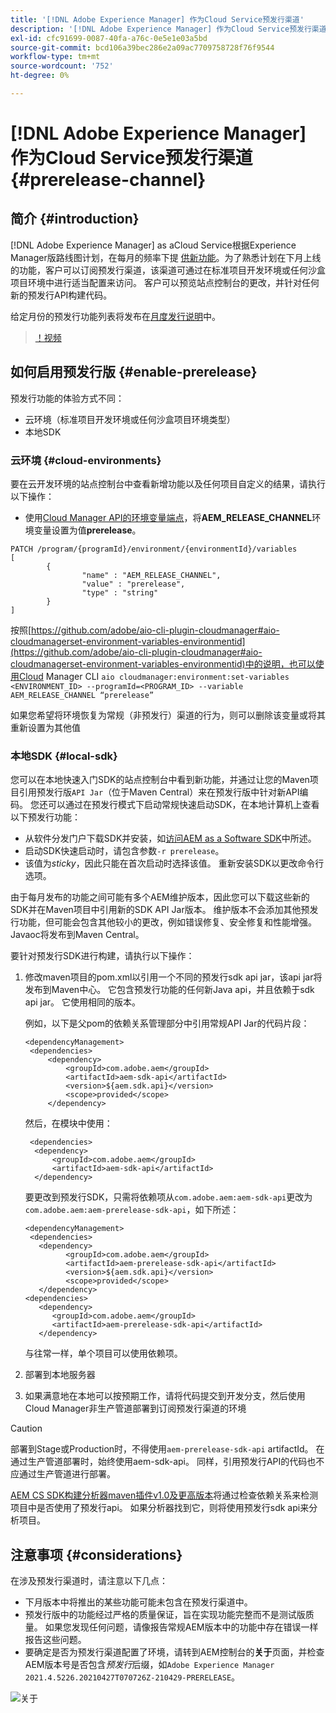 ```yaml
---
title: '[!DNL Adobe Experience Manager] 作为Cloud Service预发行渠道'
description: '[!DNL Adobe Experience Manager] 作为Cloud Service预发行渠道'
exl-id: cfc91699-0087-40fa-a76c-0e5e1e03a5bd
source-git-commit: bcd106a39bec286e2a09ac7709758728f76f9544
workflow-type: tm+mt
source-wordcount: '752'
ht-degree: 0%

---
```


# [!DNL Adobe Experience Manager] 作为Cloud Service预发行渠道 {#prerelease-channel}


## 简介 {#introduction}

[!DNL Adobe Experience Manager] as aCloud Service根据Experience Manager版路线图计划，在每月的频率下提 [供新功能](https://experienceleague.adobe.com/docs/experience-manager-release-information/aem-release-updates/update-releases-roadmap.html?lang=en#aem-as-cloud-service)。为了熟悉计划在下月上线的功能，客户可以订阅预发行渠道，该渠道可通过在标准项目开发环境或任何沙盒项目环境中进行适当配置来访问。 客户可以预览站点控制台的更改，并针对任何新的预发行API构建代码。

给定月份的预发行功能列表将发布在[月度发行说明](/help/release-notes/release-notes-cloud/release-notes-current.md)中。

>[！视频](/help/release-notes/assets/prerelease-overview.mp4)

## 如何启用预发行版 {#enable-prerelease}

预发行功能的体验方式不同：

* 云环境（标准项目开发环境或任何沙盒项目环境类型）
* 本地SDK

### 云环境 {#cloud-environments}

要在云开发环境的站点控制台中查看新增功能以及任何项目自定义的结果，请执行以下操作：

* 使用[Cloud Manager API的环境变量端点](https://www.adobe.io/apis/experiencecloud/cloud-manager/api-reference.html#/Variables/patchEnvironmentVariables)，将&#x200B;**AEM_RELEASE_CHANNEL**&#x200B;环境变量设置为值&#x200B;**prerelease**。

```
PATCH /program/{programId}/environment/{environmentId}/variables
[
        {
                "name" : "AEM_RELEASE_CHANNEL",
                "value" : "prerelease",
                "type" : "string"
        }
]
```

按照[https://github.com/adobe/aio-cli-plugin-cloudmanager#aio-cloudmanagerset-environment-variables-environmentid](https://github.com/adobe/aio-cli-plugin-cloudmanager#aio-cloudmanagerset-environment-variables-environmentid)中的说明，也可以使用Cloud Manager CLI
```aio cloudmanager:environment:set-variables <ENVIRONMENT_ID> --programId=<PROGRAM_ID> --variable AEM_RELEASE_CHANNEL “prerelease”```


如果您希望将环境恢复为常规（非预发行）渠道的行为，则可以删除该变量或将其重新设置为其他值

### 本地SDK {#local-sdk}

您可以在本地快速入门SDK的站点控制台中看到新功能，并通过让您的Maven项目引用预发行版`API Jar`（位于Maven Central）来在预发行版中针对新API编码。 您还可以通过在预发行模式下启动常规快速启动SDK，在本地计算机上查看以下预发行功能：

* 从软件分发门户下载SDK并安装，如[访问AEM as a Software SDK](/help/implementing/developing/introduction/aem-as-a-cloud-service-sdk.md)中所述。
* 启动SDK快速启动时，请包含参数`-r prerelease`。
* 该值为&#x200B;*sticky*，因此只能在首次启动时选择该值。 重新安装SDK以更改命令行选项。

由于每月发布的功能之间可能有多个AEM维护版本，因此您可以下载这些新的SDK并在Maven项目中引用新的SDK API Jar版本。 维护版本不会添加其他预发行功能，但可能会包含其他较小的更改，例如错误修复、安全修复和性能增强。
Javaoc将发布到Maven Central。

要针对预发行SDK进行构建，请执行以下操作：

1. 修改maven项目的pom.xml以引用一个不同的预发行sdk api jar，该api jar将发布到Maven中心。 它包含预发行功能的任何新Java api，并且依赖于sdk api jar。 它使用相同的版本。

   例如，以下是父pom的依赖关系管理部分中引用常规API Jar的代码片段：

   ```
   <dependencyManagement>
    <dependencies>
        <dependency>
            <groupId>com.adobe.aem</groupId>
            <artifactId>aem-sdk-api</artifactId>
            <version>${aem.sdk.api}</version>
            <scope>provided</scope>
        </dependency>
   ```

   然后，在模块中使用：

   ```
    <dependencies>
     <dependency>
         <groupId>com.adobe.aem</groupId>
         <artifactId>aem-sdk-api</artifactId>
     </dependency>
   ```

   要更改到预发行SDK，只需将依赖项从`com.adobe.aem:aem-sdk-api`更改为`com.adobe.aem:aem-prerelease-sdk-api`，如下所述：

   ```
   <dependencyManagement>
    <dependencies>
      <dependency>
            <groupId>com.adobe.aem</groupId>
            <artifactId>aem-prerelease-sdk-api</artifactId>
            <version>${aem.sdk.api}</version>
            <scope>provided</scope>
      </dependency>
   <dependencies>
      <dependency>
         <groupId>com.adobe.aem</groupId>
         <artifactId>aem-prerelease-sdk-api</artifactId>
      </dependency>
   ```

   与往常一样，单个项目可以使用依赖项。

1. 部署到本地服务器
1. 如果满意地在本地可以按预期工作，请将代码提交到开发分支，然后使用Cloud Manager非生产管道部署到订阅预发行渠道的环境

>[!CAUTION]
部署到Stage或Production时，不得使用`aem-prerelease-sdk-api` artifactId。 在通过生产管道部署时，始终使用aem-sdk-api。 同样，引用预发行API的代码也不应通过生产管道进行部署。

[AEM CS SDK构建分析器maven插件v1.0及更高版本](https://experienceleague.adobe.com/docs/experience-manager-core-components/using/developing/archetype/build-analyzer-maven-plugin.html?lang=en#developing)将通过检查依赖关系来检测项目中是否使用了预发行api。 如果分析器找到它，则将使用预发行sdk api来分析项目。

## 注意事项 {#considerations}

在涉及预发行渠道时，请注意以下几点：

* 下月版本中将推出的某些功能可能未包含在预发行渠道中。
* 预发行版中的功能经过严格的质量保证，旨在实现功能完整而不是测试版质量。 如果您发现任何问题，请像报告常规AEM版本中的功能中存在错误一样报告这些问题。
* 要确定是否为预发行渠道配置了环境，请转到AEM控制台的&#x200B;**关于**&#x200B;页面，并检查AEM版本号是否包含&#x200B;*预发行*&#x200B;后缀，如```Adobe Experience Manager 2021.4.5226.20210427T070726Z-210429-PRERELEASE```。

![关于](/help/release-notes/assets/about.png)
